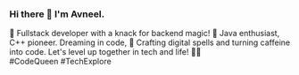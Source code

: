 ### Hi there 👋 I'm Avneel.
 
🚀 Fullstack developer with a knack for backend magic! 🌟 Java enthusiast, C++ pioneer. Dreaming in code, 💫 Crafting digital spells and turning caffeine into code. Let's level up together in tech and life! 💪✨ #CodeQueen #TechExplore

